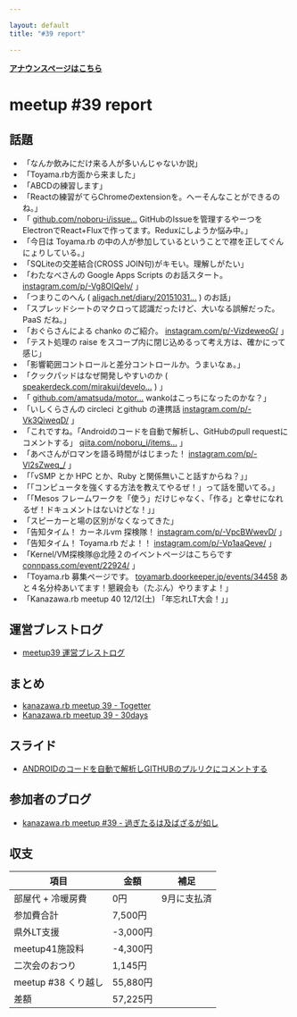 ```yaml
---

layout: default
title: "#39 report"

---
```


<p> <a href="./"><strong>アナウンスページはこちら</strong></a></p>

meetup #39 report
==================

話題
----

-   「なんか飲みにだけ来る人が多いんじゃないか説」
-   「Toyama.rb方面から来ました」
-   「ABCDの練習します」
-   「Reactの練習がてらChromeのextensionを。へーそんなことができるのね。」
-   「 [github.com/noboru-i/issue…](https://github.com/noboru-i/issue-hub) GitHubのIssueを管理するやーつをElectronでReact+Fluxで作ってます。Reduxにしようか悩み中。」
-   「今日は Toyama.rb の中の人が参加しているということで襟を正してぐんにょりしている。」
-   「SQLiteの交差結合(CROSS JOIN句)がキモい。理解しがたい」
-   「わたなべさんの Google Apps Scripts のお話スタート。 [instagram.com/p/-Vg8OIQelv/](https://www.instagram.com/p/-Vg8OIQelv/) 」
-   「つまりこのへん ( [aligach.net/diary/20151031…](http://aligach.net/diary/20151031.html#p01) ) のお話」
-   「スプレッドシートのマクロって認識だったけど、大いなる誤解だった。PaaS だね。」
-   「おぐらさんによる chanko のご紹介。 [instagram.com/p/-VizdeweoG/](https://www.instagram.com/p/-VizdeweoG/) 」
-   「テスト処理の raise をスコープ内に閉じ込めるって考え方は、確かにって感じ」
-   「影響範囲コントロールと差分コントロールか。うまいなぁ。」
-   「クックパッドはなぜ開発しやすいのか ( [speakerdeck.com/mirakui/develo…](https://speakerdeck.com/mirakui/developer-productivity-in-cookpad) ) 」
-   「 [github.com/amatsuda/motor…](https://github.com/amatsuda/motorhead) wankoはこっちになったのかな？」
-   「いしくらさんの circleci とgithub の連携話 [instagram.com/p/-Vk3QiweqD/](https://www.instagram.com/p/-Vk3QiweqD/) 」
-   「これですね。「Androidのコードを自動で解析し、GitHubのpull requestにコメントする」 [qiita.com/noboru\_i/items…](http://qiita.com/noboru_i/items/2f30296db1c8a6dfbd9b) 」
-   「あべさんがロマンを語る時間がはじまった！ [instagram.com/p/-Vl2sZweq\_/](https://www.instagram.com/p/-Vl2sZweq_/) 」
-   「「vSMP とか HPC とか、Ruby と関係無いこと話すからね？」」
-   「「コンピュータを強くする方法を教えてやるぜ！」って話を聞いてる。」
-   「「Mesos フレームワークを「使う」だけじゃなく、「作る」と幸せになれるぜ！ドキュメントはないけどな！」」
-   「スピーカーと場の区別がなくなってきた」
-   「告知タイム！ カーネルvm 探検隊！ [instagram.com/p/-VpcBWwevD/](https://www.instagram.com/p/-VpcBWwevD/) 」
-   「告知タイム！ Toyama.rb だよ！！ [instagram.com/p/-Vp1aaQeve/](https://www.instagram.com/p/-Vp1aaQeve/) 」
-   「Kernel/VM探検隊@北陸２のイベントページはこちらです [connpass.com/event/22924/](http://connpass.com/event/22924/) 」
-   「Toyama.rb 募集ページです。 [toyamarb.doorkeeper.jp/events/34458](https://toyamarb.doorkeeper.jp/events/34458) あと４名分枠あいてます！懇親会も（たぶん）やりますよ！」
-   「Kanazawa.rb meetup 40 12/12(土) 「年忘れLT大会！」」

運営ブレストログ
----------------

-   [meetup39 運営ブレストログ](https://github.com/kanazawarb/meetup/wiki/meetup-39-%E9%81%8B%E7%94%A8%E3%83%96%E3%83%AC%E3%82%B9%E3%83%88%E3%83%AD%E3%82%B0)

まとめ
------

-   [kanazawa.rb meetup 39 - Togetter](http://togetter.com/li/903255)
-   [Kanazawa.rb meetup 39 - 30days](http://30d.jp/kzrb/29)

スライド
--------

-   [ANDROIDのコードを自動で解析しGITHUBのプルリクにコメントする](http://noboru-i.github.io/slide/201511-android/index.html#/)

参加者のブログ
--------------

-   [kanazawa.rb meetup #39 - 過ぎたるは及ばざるが如し](http://cotton-desu.hatenablog.com/entry/2015/11/23/185412)

収支
----

 | 項目                   | 金額       | 補足          |
 | ---------------------- | ---------- | ------------- |
 | 部屋代 + 冷暖房費      | 0円        | 9月に支払済   |
 | 参加費合計             | 7,500円    |               |
 | 県外LT支援             | -3,000円   |               |
 | meetup41施設料         | -4,300円   |               |
 | 二次会のおつり         | 1,145円    |               |
 | meetup #38 くり越し    | 55,880円   |               |
 | 差額                   | 57,225円   |               |


